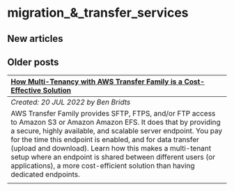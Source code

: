 # migration_&_transfer_services

## New articles

## Older posts
| [How Multi-Tenancy with AWS Transfer Family is a Cost-Effective Solution](https://aws.amazon.com/blogs/apn/how-multi-tenancy-with-aws-transfer-family-is-a-cost-effective-solution/) |
|:----------|
| *Created: 20 JUL 2022 by Ben Bridts* | 
| AWS Transfer Family provides SFTP, FTPS, and/or FTP access to Amazon S3 or Amazon Amazon EFS. It does that by providing a secure, highly available, and scalable server endpoint. You pay for the time this endpoint is enabled, and for data transfer (upload and download). Learn how this makes a multi-tenant setup where an endpoint is shared between different users (or applications), a more cost-efficient solution than having dedicated endpoints. | 
|  | 

